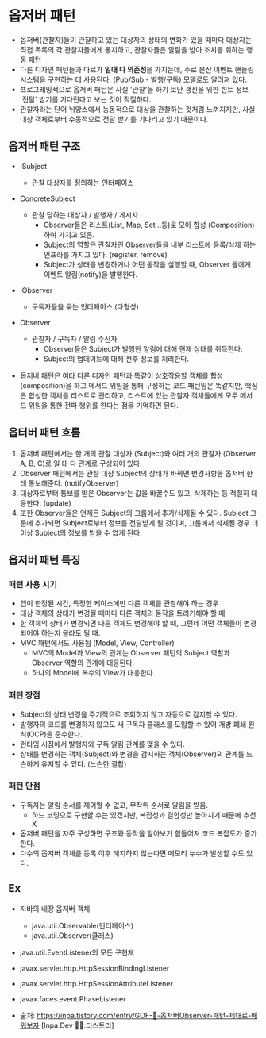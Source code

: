 # 옵저버 패턴

- 옵저버(관찰자)들이 관찰하고 있는 대상자의 상태의 변화가 있을 때마다 대상자는 직접 목록의 각 관찰자들에게 통지하고, 관찰자들은 알림을 받아 조치를 취하는 행동 패턴
- 다른 디자인 패턴들과 다르가 **일대 다 의존성**을 가지는데, 주로 분산 이벤트 핸들링 시스템을 구현하는 데 사용된다. (Pub/Sub - 발행/구독) 모델로도 알려져 있다.
- 프로그래밍적으로 옵저버 패턴은 사실 '관찰'을 하기 보단 갱신을 위한 힌트 정보 '전달' 받기를 기다린다고 보는 것이 적절하다.
- 관찰자라는 단어 뉘앙스에서 능동적으로 대상을 관찰하는 것처럼 느껴지지만, 사실 대상 객체로부터 수동적으로 전달 받기를 기다리고 있기 때문이다.

## 옵저버 패턴 구조

- ISubject
  - 관찰 대상자를 정의하는 인터페이스
- ConcreteSubject
  - 관찰 당하는 대상자 / 발행자 / 게시자
    - Observer들은 리스트(List, Map, Set ..등)로 모아 합성 (Composition)하여 가지고 있음.
    - Subject의 역할은 관찰자인 Observer들을 내부 리스트에 등록/삭제 하는 인프라를 가지고 있다. (register, remove)
    - Subject가 상태를 변경하거나 어떤 동작을 실행할 때, Observer 들에게 이벤트 알림(notify)을 발행한다.
- IObserver
  - 구독자들을 묶는 인터페이스 (다형성)
- Observer
  - 관찰자 / 구독자 / 알림 수신자
    - Observer들은 Subject가 발행한 알림에 대해 현재 상태를 취득한다.
    - Subject의 업데이트에 대해 전후 정보를 처리한다.

- 옵저버 패턴은 여타 다른 디자인 패턴과 똑같이 상호작용할 객체를 합성(composition)을 하고 메서드 위임을 통해 구성하는 코드 패턴임은 똑같지만, 핵심은 합성한 객체를 리스트로 관리하고, 리스트에 있는 관찰자 객체들에게 모두 메서드 위임을 통한 전파 행위를 한다는 점을 기억하면 된다.


## 옵터버 패턴 흐름

1. 옵저버 패턴에서는 한 개의 관찰 대상자 (Subject)와 여러 개의 관찰자 (Observer A, B, C)로 일 대 다 관계로 구성되어 있다.
2. Observer 패턴에서는 관찰 대상 Subject의 상태가 바뀌면 변경사항을 옵저버 한테 통보해준다. (notifyObserver)
3. 대상자로부터 통보를 받은 Observer는 값을 바꿀수도 있고, 삭제하는 등 적절히 대응한다. (update)
4. 또한 Observer들은 언제든 Subject의 그룹에서 추가/삭제될 수 있다. Subject 그룹에 추가되면 Subject로부터 정보를 전달받게 될 것이며, 그룹에서 삭제될 경우 더 이상 Subject의 정보를 받을 수 없게 된다.

## 옵저버 패턴 특징

### 패턴 사용 시기

- 앱이 한정된 시간, 특정한 케이스에만 다른 객체를 관찰해야 하는 경우
- 대상 객체의 상태가 변경될 때마다 다른 객체의 동작을 트리거해야 할 때
- 한 객체의 상태가 변경되면 다른 객체도 변경해야 할 때, 그런데 어떤 객체들이 변경되어야 하는지 몰라도 될 때.
- MVC 패턴에서도 사용됨 (Model, View, Controller)
  - MVC의 Model과 View의 관계는 Observer 패턴의 Subject 역할과 Observer 역할의 관계에 대응된다.
  - 하나의 Model에 복수의 View가 대응한다.

### 패턴 장점

- Subject의 상태 변경을 주기적으로 조회하지 않고 자동으로 감지할 수 있다.
- 발행자의 코드를 변경하지 않고도 새 구독자 클래스를 도입할 수 있어 개방 폐쇄 원칙(OCP)을 준수한다.
- 런타임 시점에서 발행자와 구독 알림 관계를 맺을 수 있다.
- 상태를 변경하는 객체(Subject)와 변경을 감지하는 객체(Observer)의 관계를 느슨하게 유지할 수 있다. (느슨한 결합)

### 패턴 단점

- 구독자는 알림 순서를 제어할 수 없고, 무작위 순서로 알림을 받음.
  - 하드 코딩으로 구현할 수는 있겠지만, 복잡성과 결합성만 높아지기 때문에 추천 X
- 옵저버 패턴을 자주 구성하면 구조와 동작을 알아보기 힘들어져 코드 복잡도가 증가한다.
- 다수의 옵저버 객체를 등록 이후 해지하지 않는다면 메모리 누수가 발생할 수도 있다.


## Ex

- 자바의 내장 옵저버 객체
  - java.util.Observable(인터페이스)
  - java.util.Observer(클래스)
- java.util.EventListener의 모든 구현체
- javax.servlet.http.HttpSessionBindingListener
- javax.servlet.http.HttpSessionAttributeListener
- javax.faces.event.PhaseListener

  
- 출처: https://inpa.tistory.com/entry/GOF-💠-옵저버Observer-패턴-제대로-배워보자 [Inpa Dev 👨‍💻:티스토리]